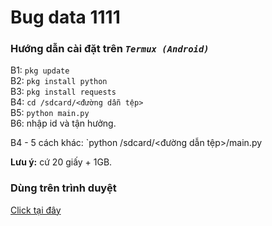 # Bug data 1111

### Hướng dẫn cài đặt trên _`Termux (Android)`_

B1: `pkg update`  
B2: `pkg install python`  
B3: `pkg install requests`   
B4: `cd /sdcard/<đường dẫn tệp>`  
B5: `python main.py`  
B6: nhập id và tận hưởng.  

B4 - 5 cách khác: `python /sdcard/<đường dẫn tệp>/main.py  

**Lưu ý:** cứ 20 giấy + 1GB.  

### Dùng trên trình duyệt

[Click tại đây](https://bug-data-1111.dangdan2807.repl.run)